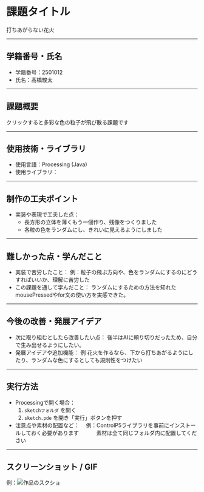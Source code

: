 # 課題タイトル
打ちあがらない花火

---

## 学籍番号・氏名
- 学籍番号：2501012
- 氏名：髙橋駿太

---

## 課題概要
クリックすると多彩な色の粒子が飛び散る課題です

---

## 使用技術・ライブラリ
- 使用言語：Processing (Java)
- 使用ライブラリ：

---

## 制作の工夫ポイント
- 実装や表現で工夫した点：
  - 長方形の立体を薄くもう一個作り、残像をつくりました
  - 各粒の色をランダムにし、きれいに見えるようにしました

---

## 難しかった点・学んだこと
- 実装で苦労したこと：
  例：粒子の飛ぶ方向や、色をランダムにするのにどうすればいいか、理解に苦労した  
- この課題を通して学んだこと：
  ランダムにするための方法を知れた
mousePressedやfor文の使い方を実感できた。
---

## 今後の改善・発展アイデア
- 次に取り組むとしたら改善したい点：
  後半はAIに頼り切りだったため、自分で生み出せるようにしたい。
- 発展アイデアや追加機能：
  例  花火を作るなら、下から打ちあがるようにしたり、ランダムな色にするとしても規則性をつけたい

---

## 実行方法
- Processingで開く場合：
  1. `sketchフォルダ` を開く
  2. `sketch.pde` を開き「実行」ボタンを押す
- 注意点や素材の配置など：
　例：ControlP5ライブラリを事前にインストールしておく必要があります
　　　素材は全て同じフォルダ内に配置してください
---

## スクリーンショット / GIF
例：![作品のスクショ](images/スクリーンショット2025-09-25140424.png)
